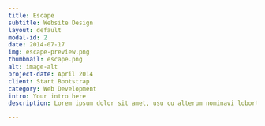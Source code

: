 ```yaml
---
title: Escape
subtitle: Website Design
layout: default
modal-id: 2
date: 2014-07-17
img: escape-preview.png
thumbnail: escape.png
alt: image-alt
project-date: April 2014
client: Start Bootstrap
category: Web Development
intro: Your intro here
description: Lorem ipsum dolor sit amet, usu cu alterum nominavi lobortis. At duo novum diceret. Tantas apeirian vix et, usu sanctus postulant inciderint ut, populo diceret necessitatibus in vim. Cu eum dicam feugiat noluisse.

---
```

